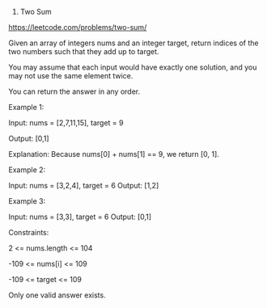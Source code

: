 1. Two Sum


https://leetcode.com/problems/two-sum/


Given an array of integers nums and an integer target, return indices of the two numbers such that they add up to target.



You may assume that each input would have exactly one solution, and you may not use the same element twice.





You can return the answer in any order.


 

Example 1:

Input: nums = [2,7,11,15], target = 9


Output: [0,1]

Explanation: Because nums[0] + nums[1] == 9, we return [0, 1].

Example 2:

Input: nums = [3,2,4], target = 6
Output: [1,2]

Example 3:

Input: nums = [3,3], target = 6
Output: [0,1]
 

Constraints:

2 <= nums.length <= 104

-109 <= nums[i] <= 109

-109 <= target <= 109

Only one valid answer exists.
